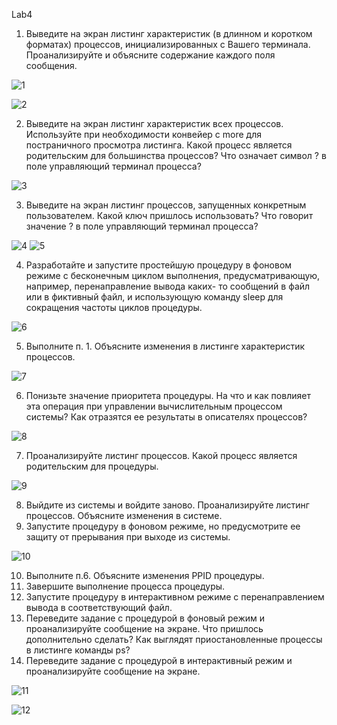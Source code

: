 Lab4
 
1. Выведите на экран листинг характеристик (в длинном и коротком форматах) процессов, инициализированных с Вашего терминала. Проанализируйте и объясните содержание каждого поля сообщения.

![1](https://github.com/eremkate/screenshots/blob/main/4.1.png?raw=true)

![2](https://github.com/eremkate/screenshots/blob/main/4.2.png?raw=true)

2. Выведите на экран листинг характеристик всех процессов. Используйте при необходимости конвейер с more для постраничного просмотра листинга. Какой процесс является родительским для большинства процессов? Что означает символ ? в поле управляющий терминал процесса?

![3](https://github.com/eremkate/screenshots/blob/main/4.2.2.png?raw=true)

3. Выведите на экран листинг процессов, запущенных конкретным пользователем. Какой ключ пришлось использовать? Что говорит значение ? в поле управляющий терминал процесса?

![4](https://github.com/eremkate/screenshots/blob/main/4.3.png?raw=true)
![5](https://github.com/eremkate/screenshots/blob/main/4.3%20%D0%BF%D1%80%D0%BE%D0%B4%D0%BE%D0%BB%D0%B6%D0%B5%D0%BD%D0%B8%D0%B5.png?raw=true)

4. Разработайте и запустите простейшую процедуру в фоновом режиме с бесконечным циклом выполнения, предусматривающую, например, перенаправление вывода каких- то сообщений в файл или в фиктивный файл, и использующую команду sleep для сокращения частоты циклов процедуры.

![6](https://github.com/eremkate/screenshots/blob/main/4.4.png?raw=true)

5. Выполните п. 1. Объясните изменения в листинге характеристик процессов.

![7](https://github.com/eremkate/screenshots/blob/main/4.5.png?raw=true)

6. Понизьте значение приоритета процедуры. На что и как повлияет эта операция при управлении вычислительным процессом системы? Как отразятся ее результаты в описателях процессов?

![8](https://github.com/eremkate/screenshots/blob/main/4.6.png?raw=true)

7. Проанализируйте листинг процессов. Какой процесс является родительским для процедуры.

![9](https://github.com/eremkate/screenshots/blob/main/4.7.png?raw=true)

8. Выйдите из системы и войдите заново. Проанализируйте листинг процессов.  Объясните изменения в системе.
9. Запустите процедуру в фоновом режиме, но предусмотрите ее защиту от прерывания при выходе из системы.

![10](https://github.com/eremkate/screenshots/blob/main/4.8.png?raw=true)

10. Выполните п.6. Объясните изменения PPID процедуры.
11. Завершите выполнение процесса процедуры.
12. Запустите процедуру в интерактивном режиме с перенаправлением вывода в соответствующий файл.
13. Переведите задание с процедурой в фоновый режим и проанализируйте сообщение на экране. Что пришлось дополнительно сделать? Как выглядят приостановленные процессы в листинге команды ps?
14. Переведите задание с процедурой в интерактивный режим и проанализируйте сообщение на экране.

![11](https://github.com/eremkate/screenshots/blob/main/4.9.png?raw=true)

![12](https://github.com/eremkate/screenshots/blob/main/4.10.png?raw=true)

